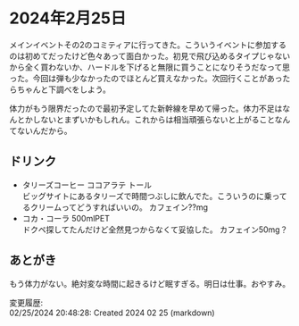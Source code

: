# 2024年2月25日

メインイベントその2のコミティアに行ってきた。こういうイベントに参加するのは初めてだったけど色々あって面白かった。初見で飛び込めるタイプじゃないから全く買わないか、ハードルを下げると無限に買うことになりそうだなって思った。今回は弾も少なかったのでほとんど買えなかった。次回行くことがあったらちゃんと下調べをしよう。

体力がもう限界だったので最初予定してた新幹線を早めて帰った。体力不足はなんとかしないとまずいかもしれん。これからは相当頑張らないと上がることなんてないんだから。

## ドリンク

- タリーズコーヒー ココアラテ トール  
ビッグサイトにあるタリーズで時間つぶしに飲んでた。こういうのに乗ってるクリームってどうすればいいの。
カフェイン??mg
- コカ・コーラ 500mlPET  
ドクペ探してたんだけど全然見つからなくて妥協した。
カフェイン50mg？

## あとがき

もう体力がない。絶対変な時間に起きるけど眠すぎる。明日は仕事。おやすみ。

変更履歴:  
02/25/2024 20:48:28: Created 2024 02 25 (markdown)  
